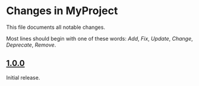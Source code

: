 # Changes in MyProject
This file documents all notable changes.

Most lines should begin with one of these words:
*Add*, *Fix*, *Update*, *Change*, *Deprecate*, *Remove*.

<!--
## [Unreleased](https://github.com/sharpjs/MyProject/compare/release/1.0.1..HEAD)
(none)

## [1.0.1](https://github.com/sharpjs/MyProject/compare/release/1.0.0..release/1.0.1)
Future release.
-->

## [1.0.0](https://github.com/sharpjs/MyProject/tree/release/1.0.0)
Initial release.

<!--
  Copyright 2023 Jeffrey Sharp
  SPDX-License-Identifier: ISC
-->

